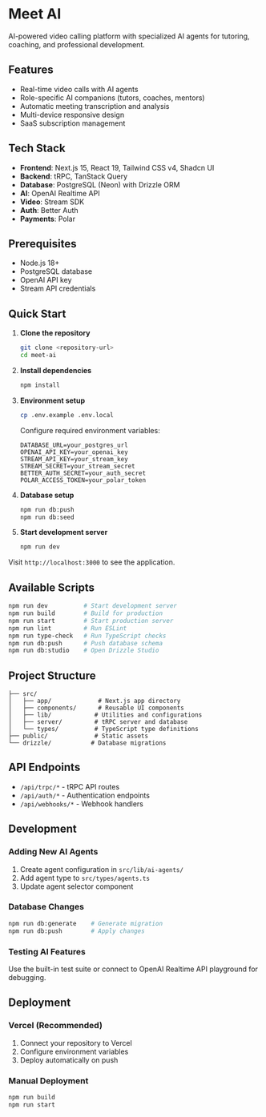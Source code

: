 # Meet AI

AI-powered video calling platform with specialized AI agents for tutoring, coaching, and professional development.

## Features

- Real-time video calls with AI agents
- Role-specific AI companions (tutors, coaches, mentors)
- Automatic meeting transcription and analysis
- Multi-device responsive design
- SaaS subscription management

## Tech Stack

- **Frontend**: Next.js 15, React 19, Tailwind CSS v4, Shadcn UI
- **Backend**: tRPC, TanStack Query
- **Database**: PostgreSQL (Neon) with Drizzle ORM
- **AI**: OpenAI Realtime API
- **Video**: Stream SDK
- **Auth**: Better Auth
- **Payments**: Polar

## Prerequisites

- Node.js 18+
- PostgreSQL database
- OpenAI API key
- Stream API credentials

## Quick Start

1. **Clone the repository**
   ```bash
   git clone <repository-url>
   cd meet-ai
   ```

2. **Install dependencies**
   ```bash
   npm install
   ```

3. **Environment setup**
   ```bash
   cp .env.example .env.local
   ```
   
   Configure required environment variables:
   ```env
   DATABASE_URL=your_postgres_url
   OPENAI_API_KEY=your_openai_key
   STREAM_API_KEY=your_stream_key
   STREAM_SECRET=your_stream_secret
   BETTER_AUTH_SECRET=your_auth_secret
   POLAR_ACCESS_TOKEN=your_polar_token
   ```

4. **Database setup**
   ```bash
   npm run db:push
   npm run db:seed
   ```

5. **Start development server**
   ```bash
   npm run dev
   ```

Visit `http://localhost:3000` to see the application.

## Available Scripts

```bash
npm run dev          # Start development server
npm run build        # Build for production
npm run start        # Start production server
npm run lint         # Run ESLint
npm run type-check   # Run TypeScript checks
npm run db:push      # Push database schema
npm run db:studio    # Open Drizzle Studio
```

## Project Structure

```
├── src/
│   ├── app/             # Next.js app directory
│   ├── components/      # Reusable UI components
│   ├── lib/            # Utilities and configurations
│   ├── server/         # tRPC server and database
│   └── types/          # TypeScript type definitions
├── public/             # Static assets
└── drizzle/           # Database migrations
```

## API Endpoints

- `/api/trpc/*` - tRPC API routes
- `/api/auth/*` - Authentication endpoints
- `/api/webhooks/*` - Webhook handlers

## Development

### Adding New AI Agents

1. Create agent configuration in `src/lib/ai-agents/`
2. Add agent type to `src/types/agents.ts`
3. Update agent selector component

### Database Changes

```bash
npm run db:generate    # Generate migration
npm run db:push        # Apply changes
```

### Testing AI Features

Use the built-in test suite or connect to OpenAI Realtime API playground for debugging.

## Deployment

### Vercel (Recommended)

1. Connect your repository to Vercel
2. Configure environment variables
3. Deploy automatically on push

### Manual Deployment

```bash
npm run build
npm run start
```
